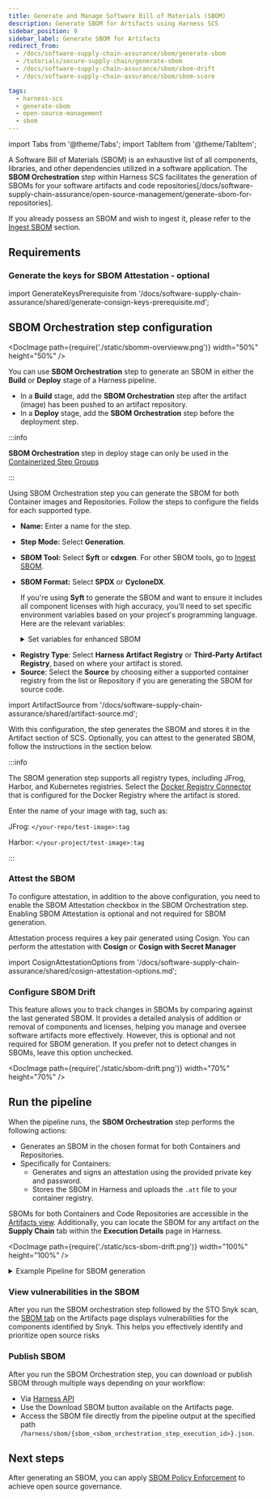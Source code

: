 ```yaml
---
title: Generate and Manage Software Bill of Materials (SBOM)
description: Generate SBOM for Artifacts using Harness SCS
sidebar_position: 9
sidebar_label: Generate SBOM for Artifacts
redirect_from:
  - /docs/software-supply-chain-assurance/sbom/generate-sbom
  - /tutorials/secure-supply-chain/generate-sbom
  - /docs/software-supply-chain-assurance/sbom/sbom-drift
  - /docs/software-supply-chain-assurance/sbom/sbom-score

tags:
  - harness-scs 
  - generate-sbom
  - open-source-management
  - sbom   
---
```


import Tabs from '@theme/Tabs';
import TabItem from '@theme/TabItem';


A Software Bill of Materials (SBOM) is an exhaustive list of all components, libraries, and other dependencies utilized in a software application. The **SBOM Orchestration** step within Harness SCS facilitates the generation of SBOMs for your software artifacts and code repositories[/docs/software-supply-chain-assurance/open-source-management/generate-sbom-for-repositories].

If you already possess an SBOM and wish to ingest it, please refer to the [Ingest SBOM](./ingest-sbom-data.md) section.

<DocVideo src="https://youtu.be/k5TAO1RLJvY?si=y_mC2cq5YD8MziK-" />

## Requirements

### Generate the keys for SBOM Attestation - optional

import GenerateKeysPrerequisite from '/docs/software-supply-chain-assurance/shared/generate-consign-keys-prerequisite.md';

<GenerateKeysPrerequisite />

## SBOM Orchestration step configuration

<DocImage path={require('./static/sbomm-overvieww.png')} width="50%" height="50%" />

You can use **SBOM Orchestration** step to generate an SBOM in either the **Build** or **Deploy** stage of a Harness pipeline.

* In a **Build** stage, add the **SBOM Orchestration** step after the artifact (image) has been pushed to an artifact repository.
* In a **Deploy** stage, add the **SBOM Orchestration** step before the deployment step.

:::info 

**SBOM Orchestration** step in deploy stage can only be used in the [Containerized Step Groups](/docs/continuous-delivery/x-platform-cd-features/cd-steps/containerized-steps/containerized-step-groups.md)

:::

Using SBOM Orchestration step you can generate the SBOM for both Container images and Repositories. Follow the steps to configure the fields for each supported type.

* **Name:** Enter a name for the step.

* **Step Mode:** Select **Generation**.

* **SBOM Tool:** Select **Syft** or **cdxgen**. For other SBOM tools, go to [Ingest SBOM](./ingest-sbom-data.md).

* **SBOM Format:** Select **SPDX** or **CycloneDX**.

  If you're using **Syft** to generate the SBOM and want to ensure it includes all component licenses with high accuracy, you'll need to set specific environment variables based on your project's programming language. Here are the relevant variables:

  <details>
    <summary>Set variables for enhanced SBOM</summary>

      | Programming Language | Name of Variable | Value         | 
      |----------------------|----------------|-----------------|
      | Go          | `SYFT_GOLANG_SEARCH_REMOTE_LICENSES`             | true
      | Java                 | `SYFT_JAVA_USE_NETWORK`         | true    |
      | JavaScript                  | `SYFT_JAVASCRIPT_SEARCH_REMOTE_LICENSES`           | true     |

      To add a new environment variable, go to **Overview** section of your Build stage, and expand the **Advanced** section.

      <DocImage path={require('./static/syft-flags.png')} width="50%" height="50%" title="Click to view full size image" />

      By setting these variables, Syft can more effectively fetch and populate the licensing data for the components in your SBOM. This not only enhances the quality of the SBOM but also improves its overall SBOM score. If your SBOM contains `NOASSERTIONS`, it indicates that Syft was unable to retrieve necessary data.

  </details>

- **Registry Type**: Select **Harness Artifact Registry** or **Third-Party Artifact Registry**, based on where your artifact is stored.
- **Source**: Select the **Source** by choosing either a supported container registry from the list or Repository if you are generating the SBOM for source code.


import ArtifactSource from '/docs/software-supply-chain-assurance/shared/artifact-source.md';

<ArtifactSource />

With this configuration, the step generates the SBOM and stores it in the Artifact section of SCS. Optionally, you can attest to the generated SBOM, follow the instructions in the section below.

:::info

The SBOM generation step supports all registry types, including JFrog, Harbor, and Kubernetes registries. Select the [Docker Registry Connector](/docs/platform/connectors/cloud-providers/ref-cloud-providers/docker-registry-connector-settings-reference) that is configured for the Docker Registry where the artifact is stored.

Enter the name of your image with tag, such as:

JFrog: `</your-repo/test-image>:tag`

Harbor: `</your-project/test-image>:tag`

:::

### Attest the SBOM
To configure attestation, in addition to the above configuration, you need to enable the SBOM Attestation checkbox in the SBOM Orchestration step. Enabling SBOM Attestation is optional and not required for SBOM generation. 

Attestation process requires a key pair generated using Cosign. You can perform the attestation with **Cosign** or **Cosign with Secret Manager**

import CosignAttestationOptions from '/docs/software-supply-chain-assurance/shared/cosign-attestation-options.md';

<CosignAttestationOptions />




### Configure SBOM Drift

This feature allows you to track changes in SBOMs by comparing against the last generated SBOM. It provides a detailed analysis of addition or removal of components and licenses, helping you manage and oversee software artifacts more effectively. However, this is optional and not required for SBOM generation. If you prefer not to detect changes in SBOMs, leave this option unchecked.

<DocImage path={require('./static/sbom-drift.png')} width="70%" height="70%" />



## Run the pipeline

When the pipeline runs, the **SBOM Orchestration** step performs the following actions:

- Generates an SBOM in the chosen format for both Containers and Repositories.
- Specifically for Containers:
  - Generates and signs an attestation using the provided private key and password.
  - Stores the SBOM in Harness and uploads the `.att` file to your container registry. 

SBOMs for both Containers and Code Repositories are accessible in the [Artifacts view](/docs/software-supply-chain-assurance/artifact-security/overview#sbom-tab). Additionally, you can locate the SBOM for any artifact on the **Supply Chain** tab within the **Execution Details** page in Harness.


<DocImage path={require('./static/scs-sbom-drift.png')} width="100%" height="100%" />

<details>
<summary>Example Pipeline for SBOM generation</summary>

These example demonstrate how you could set up Build and Deploy stages to generate SBOM.

<Tabs>
<TabItem value="build" label="Build stage" default>

This example **Build** stage has three steps:

- **Run** step: Build and test an artifact (image).
- **Build and Push an image to Docker Registry** step: Build and push the image to a Docker registry.
- **SBOM Orchestration** step: Generate the SBOM.


<DocImage path={require('./static/sbom-gen-build-stage.png')} width="60%" height="60%" title="Click to view full size image" />


</TabItem>
<TabItem value="deploy" label="Deploy stage">

SBOM Orchestration in deploy stage can only be used in the [Containerized Step Groups](https://developer.harness.io/docs/continuous-delivery/x-platform-cd-features/cd-steps/containerized-steps/containerized-step-groups)
This example **Deploy** stage has two steps:

- **SBOM Orchestration** step: Generate the SBOM.
- **Rolling deployment** step: Deploy the image.

<DocImage path={require('./static/sbom-gen-deploy-stage.png')} width="60%" height="60%" title="Click to view full size image" />

</TabItem>
</Tabs>

</details>


### View vulnerabilities in the SBOM


After you run the SBOM orchestration step followed by the STO Snyk scan, the [SBOM tab](/docs/software-supply-chain-assurance/artifact-security/overview#sbom-tab) on the Artifacts page displays vulnerabilities for the components identified by Snyk. This helps you effectively identify and prioritize open source risks


### Publish SBOM

After you run the SBOM Orchestration step, you can download or publish SBOM through multiple ways depending on your workflow:

- Via [Harness API](https://apidocs.harness.io/tag/SBOM#operation/downloadSbomForArtifact) 
- Use the Download SBOM button available on the Artifacts page.
- Access the SBOM file directly from the pipeline output at the specified path `/harness/sbom/{sbom_<sbom_orchestration_step_execution_id>}.json`.

## Next steps

After generating an SBOM, you can apply [SBOM Policy Enforcement](/docs/software-supply-chain-assurance/open-source-management/enforce-sbom-policies) to achieve open source governance.